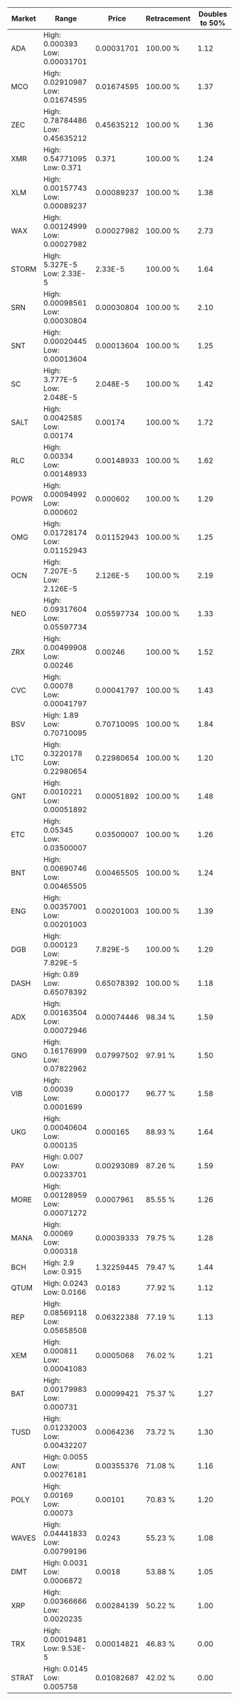 | Market | Range | Price| Retracement | Doubles to 50% |
| --- | --- | --- | --- | --- |
| ADA | High: 0.000393<br />Low: 0.00031701 | 0.00031701 | 100.00 % | 1.12 |
| MCO | High: 0.02910987<br />Low: 0.01674595 | 0.01674595 | 100.00 % | 1.37 |
| ZEC | High: 0.78784486<br />Low: 0.45635212 | 0.45635212 | 100.00 % | 1.36 |
| XMR | High: 0.54771095<br />Low: 0.371 | 0.371 | 100.00 % | 1.24 |
| XLM | High: 0.00157743<br />Low: 0.00089237 | 0.00089237 | 100.00 % | 1.38 |
| WAX | High: 0.00124999<br />Low: 0.00027982 | 0.00027982 | 100.00 % | 2.73 |
| STORM | High: 5.327E-5<br />Low: 2.33E-5 | 2.33E-5 | 100.00 % | 1.64 |
| SRN | High: 0.00098561<br />Low: 0.00030804 | 0.00030804 | 100.00 % | 2.10 |
| SNT | High: 0.00020445<br />Low: 0.00013604 | 0.00013604 | 100.00 % | 1.25 |
| SC | High: 3.777E-5<br />Low: 2.048E-5 | 2.048E-5 | 100.00 % | 1.42 |
| SALT | High: 0.0042585<br />Low: 0.00174 | 0.00174 | 100.00 % | 1.72 |
| RLC | High: 0.00334<br />Low: 0.00148933 | 0.00148933 | 100.00 % | 1.62 |
| POWR | High: 0.00094992<br />Low: 0.000602 | 0.000602 | 100.00 % | 1.29 |
| OMG | High: 0.01728174<br />Low: 0.01152943 | 0.01152943 | 100.00 % | 1.25 |
| OCN | High: 7.207E-5<br />Low: 2.126E-5 | 2.126E-5 | 100.00 % | 2.19 |
| NEO | High: 0.09317604<br />Low: 0.05597734 | 0.05597734 | 100.00 % | 1.33 |
| ZRX | High: 0.00499908<br />Low: 0.00246 | 0.00246 | 100.00 % | 1.52 |
| CVC | High: 0.00078<br />Low: 0.00041797 | 0.00041797 | 100.00 % | 1.43 |
| BSV | High: 1.89<br />Low: 0.70710095 | 0.70710095 | 100.00 % | 1.84 |
| LTC | High: 0.3220178<br />Low: 0.22980654 | 0.22980654 | 100.00 % | 1.20 |
| GNT | High: 0.0010221<br />Low: 0.00051892 | 0.00051892 | 100.00 % | 1.48 |
| ETC | High: 0.05345<br />Low: 0.03500007 | 0.03500007 | 100.00 % | 1.26 |
| BNT | High: 0.00690746<br />Low: 0.00465505 | 0.00465505 | 100.00 % | 1.24 |
| ENG | High: 0.00357001<br />Low: 0.00201003 | 0.00201003 | 100.00 % | 1.39 |
| DGB | High: 0.000123<br />Low: 7.829E-5 | 7.829E-5 | 100.00 % | 1.29 |
| DASH | High: 0.89<br />Low: 0.65078392 | 0.65078392 | 100.00 % | 1.18 |
| ADX | High: 0.00163504<br />Low: 0.00072946 | 0.00074446 | 98.34 % | 1.59 |
| GNO | High: 0.16176999<br />Low: 0.07822962 | 0.07997502 | 97.91 % | 1.50 |
| VIB | High: 0.00039<br />Low: 0.0001699 | 0.000177 | 96.77 % | 1.58 |
| UKG | High: 0.00040604<br />Low: 0.000135 | 0.000165 | 88.93 % | 1.64 |
| PAY | High: 0.007<br />Low: 0.00233701 | 0.00293089 | 87.26 % | 1.59 |
| MORE | High: 0.00128959<br />Low: 0.00071272 | 0.0007961 | 85.55 % | 1.26 |
| MANA | High: 0.00069<br />Low: 0.000318 | 0.00039333 | 79.75 % | 1.28 |
| BCH | High: 2.9<br />Low: 0.915 | 1.32259445 | 79.47 % | 1.44 |
| QTUM | High: 0.0243<br />Low: 0.0166 | 0.0183 | 77.92 % | 1.12 |
| REP | High: 0.08569118<br />Low: 0.05658508 | 0.06322388 | 77.19 % | 1.13 |
| XEM | High: 0.000811<br />Low: 0.00041083 | 0.0005068 | 76.02 % | 1.21 |
| BAT | High: 0.00179983<br />Low: 0.000731 | 0.00099421 | 75.37 % | 1.27 |
| TUSD | High: 0.01232003<br />Low: 0.00432207 | 0.0064236 | 73.72 % | 1.30 |
| ANT | High: 0.0055<br />Low: 0.00276181 | 0.00355376 | 71.08 % | 1.16 |
| POLY | High: 0.00169<br />Low: 0.00073 | 0.00101 | 70.83 % | 1.20 |
| WAVES | High: 0.04441833<br />Low: 0.00799196 | 0.0243 | 55.23 % | 1.08 |
| DMT | High: 0.0031<br />Low: 0.0006872 | 0.0018 | 53.88 % | 1.05 |
| XRP | High: 0.00366666<br />Low: 0.0020235 | 0.00284139 | 50.22 % | 1.00 |
| TRX | High: 0.00019481<br />Low: 9.53E-5 | 0.00014821 | 46.83 % | 0.00 |
| STRAT | High: 0.0145<br />Low: 0.005758 | 0.01082687 | 42.02 % | 0.00 |
